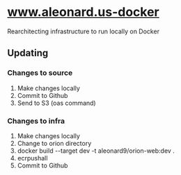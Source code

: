 # www.aleonard.us-docker

Rearchitecting infrastructure to run locally on Docker

## Updating

### Changes to source

1. Make changes locally
2. Commit to Github
3. Send to S3 (oas command)

### Changes to infra

1. Make changes locally
2. Change to orion directory
3. docker build --target dev -t aleonard9/orion-web:dev .
4. ecrpushall
5. Commit to Github
